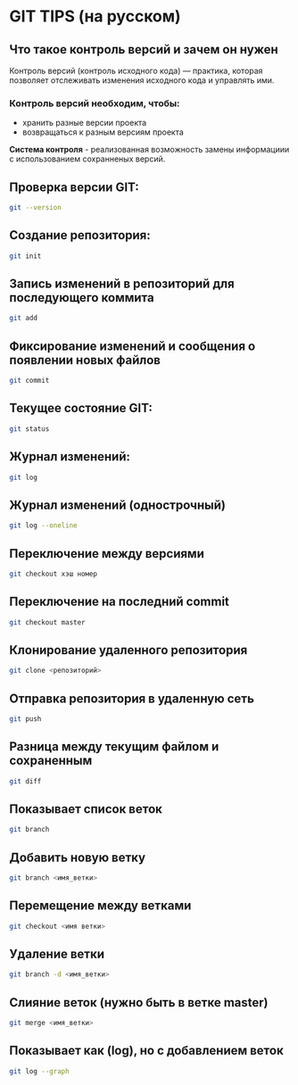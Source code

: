# GIT TIPS (на русском)

## Что такое контроль версий и зачем он нужен

Контроль версий (контроль исходного кода) — практика, которая позволяет отслеживать
изменения исходного кода и управлять ими.

### Контроль версий необходим, чтобы:
* хранить разные версии проекта
* возвращаться к разным версиям проекта

**Система контроля** - реализованная возможность замены информациии с использованием сохранненых версий.

## Проверка версии GIT:
```sh
git --version
```

## Создание репозитория:
```sh
git init
```

## Запись изменений в репозиторий для последующего коммита
```sh
git add
```
## Фиксирование изменений и сообщения о появлении новых файлов
```sh
git commit
```

## Текущее состояние GIT:
```sh
git status
```

## Журнал изменений:
```sh
git log
```

## Журнал изменений (однострочный)
```sh
git log --oneline
```

## Переключение между версиями
```sh
git checkout хэш номер
```

## Переключение на последний commit
```sh
git checkout master
```

## Клонирование удаленного репозитория
```sh
git clone <репозиторий>
```

## Отправка репозитория в удаленную сеть
```sh
git push
```

## Разница между текущим файлом и сохраненным
```sh
git diff
```

## Показывает список веток
```sh
git branch
```

## Добавить новую ветку
```sh
git branch <имя_ветки>
```  

## Перемещение между ветками
```sh
git checkout <имя ветки>
```

## Удаление ветки
```sh
git branch -d <имя_ветки>
```

## Слияние веток (нужно быть в ветке master)
```sh
git merge <имя_ветки>
```

## Показывает как (log), но с добавлением веток
```sh
git log --graph
```